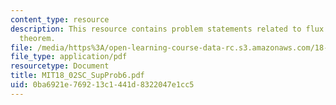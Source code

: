 ```yaml
---
content_type: resource
description: This resource contains problem statements related to flux and the divergence
  theorem.
file: /media/https%3A/open-learning-course-data-rc.s3.amazonaws.com/18-02sc-multivariable-calculus-fall-2010/0ba6921e769213c1441d8322047e1cc5_MIT18_02SC_SupProb6.pdf
file_type: application/pdf
resourcetype: Document
title: MIT18_02SC_SupProb6.pdf
uid: 0ba6921e-7692-13c1-441d-8322047e1cc5
---
```

